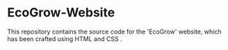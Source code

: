 # EcoGrow-Website
This repository contains the source code for the 'EcoGrow' website, which has been crafted using HTML and CSS .
